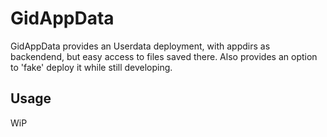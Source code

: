 # GidAppData

GidAppData provides an Userdata deployment, with appdirs as backendend, but easy access to files saved there. Also provides an option to 'fake' deploy it while still developing.


## Usage

WiP
